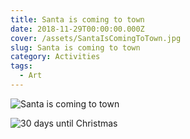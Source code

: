 ```yaml
---
title: Santa is coming to town
date: 2018-11-29T00:00:00.000Z
cover: /assets/SantaIsComingToTown.jpg
slug: Santa is coming to town
category: Activities
tags:
  - Art
---
```



![Santa is coming to town](/assets/SantaIsComingToTown.jpg)

![30 days until Christmas](/assets/Carlights_DoraSantawarmup.jpg)